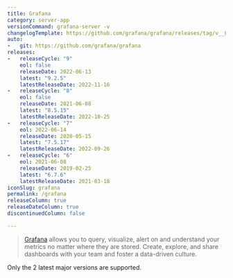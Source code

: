 ```yaml
---
title: Grafana
category: server-app
versionCommand: grafana-server -v
changelogTemplate: https://github.com/grafana/grafana/releases/tag/v__LATEST__
auto:
-   git: https://github.com/grafana/grafana
releases:
-   releaseCycle: "9"
    eol: false
    releaseDate: 2022-06-13
    latest: "9.2.5"
    latestReleaseDate: 2022-11-16
-   releaseCycle: "8"
    eol: false
    releaseDate: 2021-06-08
    latest: "8.5.15"
    latestReleaseDate: 2022-10-25
-   releaseCycle: "7"
    eol: 2022-06-14
    releaseDate: 2020-05-15
    latest: "7.5.17"
    latestReleaseDate: 2022-09-26
-   releaseCycle: "6"
    eol: 2021-06-08
    releaseDate: 2019-02-25
    latest: "6.7.6"
    latestReleaseDate: 2021-03-18
iconSlug: grafana
permalink: /grafana
releaseColumn: true
releaseDateColumn: true
discontinuedColumn: false

---
```


> [Grafana](https://grafana.com/grafana/) allows you to query, visualize, alert on and understand your metrics no matter where they are stored. Create, explore, and share dashboards with your team and foster a data-driven culture.

Only the 2 latest major versions are supported.
